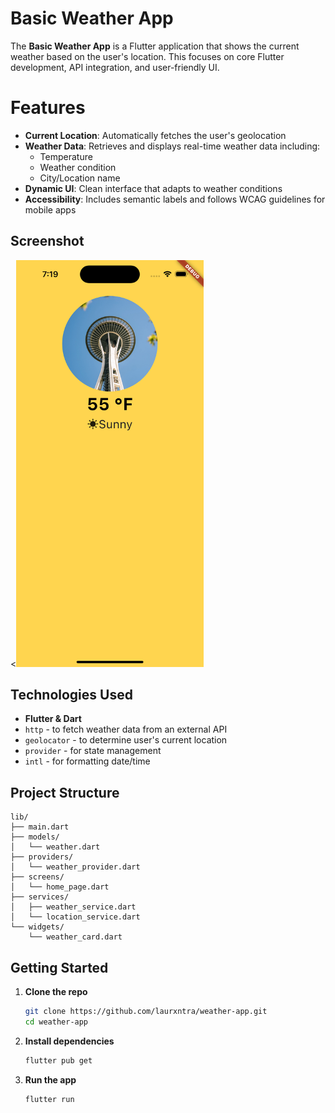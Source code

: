 # Basic Weather App

The **Basic Weather App** is a Flutter application that shows the current weather based on the user's location. This focuses on core Flutter development, API integration, and user-friendly UI.

# Features
- **Current Location**: Automatically fetches the user's geolocation
- **Weather Data**: Retrieves and displays real-time weather data including:
  - Temperature
  - Weather condition
  - City/Location name
- **Dynamic UI**: Clean interface that adapts to weather conditions
- **Accessibility**: Includes semantic labels and follows WCAG guidelines for mobile apps

## Screenshot

<<img src="assets/home-page.png" alt="Weather App Home" width="300" />

## Technologies Used
- **Flutter & Dart**
- `http` - to fetch weather data from an external API
- `geolocator` - to determine user's current location
- `provider` - for state management
- `intl` - for formatting date/time

## Project Structure

```text
lib/
├── main.dart
├── models/
│   └── weather.dart
├── providers/
│   └── weather_provider.dart
├── screens/
│   └── home_page.dart
├── services/
│   ├── weather_service.dart
│   └── location_service.dart
└── widgets/
    └── weather_card.dart
```
## Getting Started
1. **Clone the repo**
   ```bash
   git clone https://github.com/laurxntra/weather-app.git
   cd weather-app
2. **Install dependencies**
   ```bash
   flutter pub get
3. **Run the app**
   ```bash
   flutter run
